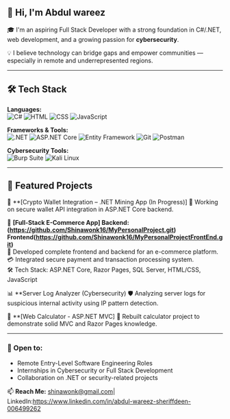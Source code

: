 ## 👋 Hi, I'm Abdul wareez

🎓 I'm an aspiring Full Stack Developer with a strong foundation in C#/.NET, web development, and a growing passion for **cybersecurity**.

💡 I believe technology can bridge gaps and empower communities — especially in remote and underrepresented regions.

---

## 🛠️ Tech Stack

**Languages:**  
![C#](https://img.shields.io/badge/C%23-%23239120.svg?style=flat&logo=c-sharp&logoColor=white)
![HTML](https://img.shields.io/badge/HTML5-E34F26?style=flat&logo=html5&logoColor=white)
![CSS](https://img.shields.io/badge/CSS3-1572B6?style=flat&logo=css3&logoColor=white)
![JavaScript](https://img.shields.io/badge/JavaScript-F7DF1E?style=flat&logo=javascript&logoColor=black)

**Frameworks & Tools:**  
![.NET](https://img.shields.io/badge/.NET-512BD4?style=flat&logo=dotnet&logoColor=white)
![ASP.NET Core](https://img.shields.io/badge/ASP.NET%20Core-512BD4?style=flat&logo=dotnet&logoColor=white)
![Entity Framework](https://img.shields.io/badge/Entity%20Framework-512BD4?style=flat&logo=dotnet&logoColor=white)
![Git](https://img.shields.io/badge/Git-F05032?style=flat&logo=git&logoColor=white)
![Postman](https://img.shields.io/badge/Postman-FF6C37?style=flat&logo=postman&logoColor=white)

**Cybersecurity Tools:**  
![Burp Suite](https://img.shields.io/badge/Burp%20Suite-FF5722?style=flat&logoColor=white)
![Kali Linux](https://img.shields.io/badge/Kali%20Linux-557C94?style=flat&logo=linux&logoColor=white)

---

## 📂 Featured Projects

🚀 **[Crypto Wallet Integration – .NET Mining App (In Progress)]
🔐 Working on secure wallet API integration in ASP.NET Core backend.

🛒 **[Full-Stack E-Commerce App] Backend:(https://github.com/Shinawonk16/MyPersonalProject.git)
Frontend(https://github.com/Shinawonk16/MyPersonalProjectFrontEnd.git)**  
🧩 Developed complete frontend and backend for an e-commerce platform.  
💳 Integrated secure payment and transaction processing system.  
🛠️ Tech Stack: ASP.NET Core, Razor Pages, SQL Server, HTML/CSS, JavaScript  

📊 **Server Log Analyzer (Cybersecurity)
🛡️ Analyzing server logs for suspicious internal activity using IP pattern detection.

🧮 **[Web Calculator - ASP.NET MVC]
📐 Rebuilt calculator project to demonstrate solid MVC and Razor Pages knowledge.



---

### 🤝 Open to:
- Remote Entry-Level Software Engineering Roles
- Internships in Cybersecurity or Full Stack Development
- Collaboration on .NET or security-related projects

📫 **Reach Me:** shinawonk@gmail.com| LinkedIn:https://www.linkedin.com/in/abdul-wareez-sheriffdeen-006499262

<!--
**Shinawonk16/Shinawonk16** is a ✨ _special_ ✨ repository because its `README.md` (this file) appears on your GitHub profile.

Here are some ideas to get you started:

- 🔭 I’m currently working on ...
- 🌱 I’m currently learning ...
- 👯 I’m looking to collaborate on ...
- 🤔 I’m looking for help with ...
- 💬 Ask me about ...
- 📫 How to reach me: ...
- 😄 Pronouns: ...
- ⚡ Fun fact: ...
-->
